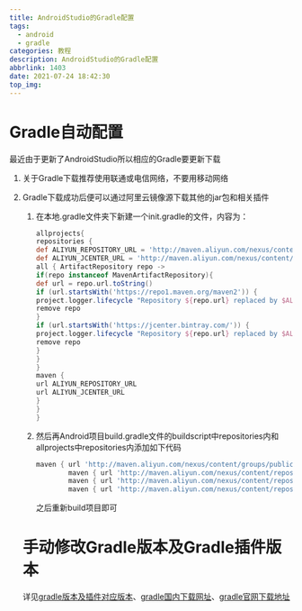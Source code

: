 ```yaml
---
title: AndroidStudio的Gradle配置
tags:
  - android
  - gradle
categories: 教程
description: AndroidStudio的Gradle配置
abbrlink: 1403
date: 2021-07-24 18:42:30
top_img:
---
```


# Gradle自动配置

最近由于更新了AndroidStudio所以相应的Gradle要更新下载

1. 关于Gradle下载推荐使用联通或电信网络，不要用移动网络

2. Gradle下载成功后便可以通过阿里云镜像源下载其他的jar包和相关插件

   1. 在本地.gradle文件夹下新建一个init.gradle的文件，内容为：

      ```gradle
      allprojects{
      repositories {
      def ALIYUN_REPOSITORY_URL = 'http://maven.aliyun.com/nexus/content/groups/public'
      def ALIYUN_JCENTER_URL = 'http://maven.aliyun.com/nexus/content/repositories/jcenter'
      all { ArtifactRepository repo ->
      if(repo instanceof MavenArtifactRepository){
      def url = repo.url.toString()
      if (url.startsWith('https://repo1.maven.org/maven2')) {
      project.logger.lifecycle "Repository ${repo.url} replaced by $ALIYUN_REPOSITORY_URL."
      remove repo
      }
      if (url.startsWith('https://jcenter.bintray.com/')) {
      project.logger.lifecycle "Repository ${repo.url} replaced by $ALIYUN_JCENTER_URL."
      remove repo
      }
      }
      }
      maven {
      url ALIYUN_REPOSITORY_URL
      url ALIYUN_JCENTER_URL
      }
      }
      }
      ```

      

   2. 然后再Android项目build.gradle文件的buildscript中repositories内和allprojects中repositories内添加如下代码

      ```gradle
      maven { url 'http://maven.aliyun.com/nexus/content/groups/public/' }
              maven { url 'http://maven.aliyun.com/nexus/content/repositories/jcenter' }
              maven { url 'http://maven.aliyun.com/nexus/content/repositories/google' }
              maven { url 'http://maven.aliyun.com/nexus/content/repositories/gradle-plugin' }
      ```

      之后重新build项目即可
   
   # 手动修改Gradle版本及Gradle插件版本
   
   详见[gradle版本及插件对应版本](https://developer.android.google.cn/studio/releases/gradle-plugin#updating-plugin)、[gradle国内下载网址](https://services.gradle.org/distributions/)、[gradle官网下载地址](https://gradle.org/releases/)

